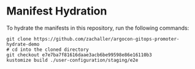 # Manifest Hydration

To hydrate the manifests in this repository, run the following commands:

```shell
git clone https://github.com/zachaller/argocon-gitops-promoter-hydrate-demo
# cd into the cloned directory
git checkout e7e7ba7f81616daae3acb6be99598e86e16110b3
kustomize build ./user-configuration/staging/e2e
```
